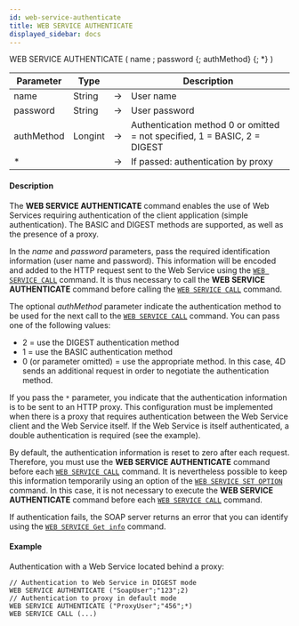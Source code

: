 ```yaml
---
id: web-service-authenticate
title: WEB SERVICE AUTHENTICATE
displayed_sidebar: docs
---
```



<!-- REF #_command_.WEB SERVICE AUTHENTICATE.Syntax-->WEB SERVICE AUTHENTICATE ( name ; password {; authMethod} {; *} ) <!-- END REF-->


<!-- REF #_command_.WEB SERVICE AUTHENTICATE.Params -->
|Parameter|Type||Description|
|---------|--- |:---:|------|
|name|String|->|User name|
|password|String|->|User password|
|authMethod|Longint|->|Authentication method 0 or omitted = not specified, 1 = BASIC, 2 = DIGEST|
|*||->|If passed: authentication by proxy|
<!-- END REF -->


#### Description




The **WEB SERVICE AUTHENTICATE** command enables the use of Web Services requiring authentication of the client application (simple authentication). The BASIC and DIGEST methods are supported, as well as the presence of a proxy.

In the *name* and *password* parameters, pass the required identification information (user name and password). This information will be encoded and added to the HTTP request sent to the Web Service using the [`WEB SERVICE CALL`](web-service-call.md) command. It is thus necessary to call the **WEB SERVICE AUTHENTICATE** command before calling the [`WEB SERVICE CALL`](web-service-call.md) command.

The optional *authMethod* parameter indicate the authentication method to be used for the next call to the [`WEB SERVICE CALL`](web-service-call.md) command. You can pass one of the following values: 

* 2 = use the DIGEST authentication method
* 1 = use the BASIC authentication method
* 0 (or parameter omitted) = use the appropriate method. In this case, 4D sends an additional request in order to negotiate the authentication method.

If you pass the `*` parameter, you indicate that the authentication information is to be sent to an HTTP proxy. This configuration must be implemented when there is a proxy that requires authentication between the Web Service client and the Web Service itself. If the Web Service is itself authenticated, a double authentication is required (see the example). 

By default, the authentication information is reset to zero after each request. Therefore, you must use the **WEB SERVICE AUTHENTICATE** command before each [`WEB SERVICE CALL`](web-service-call.md) command. It is nevertheless possible to keep this information temporarily using an option of the [`WEB SERVICE SET OPTION`](web-service-set-option.md) command. In this case, it is not necessary to execute the **WEB SERVICE AUTHENTICATE** command before each [`WEB SERVICE CALL`](web-service-call.md) command.

If authentication fails, the SOAP server returns an error that you can identify using the [`WEB SERVICE Get info`](web-service-get-info.md) command.


#### Example


Authentication with a Web Service located behind a proxy:


```4d
// Authentication to Web Service in DIGEST mode
WEB SERVICE AUTHENTICATE ("SoapUser";"123";2) 
// Authentication to proxy in default mode
WEB SERVICE AUTHENTICATE ("ProxyUser";"456";*)
WEB SERVICE CALL (...)
```



